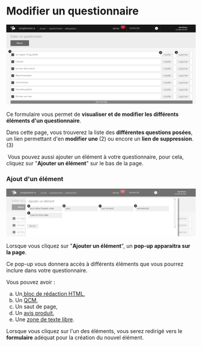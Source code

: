 # Modifier un questionnaire


![editquestionnaire-screenshotfionajoupilancom20150812094112](images/editquestionnaire-screenshotfionajoupilancom20150812094112.png)


<p>Ce formulaire vous permet de <strong>visualiser et de modifier les diff&eacute;rents &eacute;l&eacute;ments d'un questionnaire</strong>.</p>
<p>Dans cette page, vous trouverez la liste des <strong>diff&eacute;rentes questions pos&eacute;es</strong>, un lien permettant d'en <strong>modifier une </strong>(2) ou encore un <strong>lien de suppression</strong>. (3)</p>
<p>&nbsp;Vous pouvez aussi ajouter un &eacute;l&eacute;ment &agrave; votre questionnaire, pour cela, cliquez sur "<strong>Ajouter un &eacute;l&eacute;ment</strong>" sur le bas de la page.</p>
<h3>Ajout d'un &eacute;l&eacute;ment</h3>


![editquestionnaire-screenshotfionajoupilancom20150812163548](images/editquestionnaire-screenshotfionajoupilancom20150812163548.png)


<p>Lorsque vous cliquez sur "<strong>Ajouter un &eacute;l&eacute;ment</strong>", un <strong>pop-up apparaitra sur la page</strong>.</p>
<p>Ce pop-up vous donnera acc&egrave;s &agrave; diff&eacute;rents &eacute;l&eacute;ments que vous pourrez inclure dans votre questionnaire.</p>
<p>Vous pouvez avoir :</p>
<ol type="a">
<li>Un<a href="/fr-fr/office/gestion-commerciale/commercial/questionnaires/EditBlocHtml.html"> bloc de r&eacute;daction HTML</a>,</li>
<li>Un <a href="/fr-fr/office/gestion-commerciale/commercial/questionnaires/EditBlocQcm.html">QCM</a>,</li>
<li>Un saut de page,</li>
<li>Un <a href="/fr-fr/office/gestion-commerciale/commercial/questionnaires/EditBlocAvisProduits.html">avis produit</a>,</li>
<li>Une <a href="/fr-fr/office/gestion-commerciale/commercial/questionnaires/EditBlocTextBlock.html">zone de texte libre</a>.</li>
</ol>
<p>Lorsque vous cliquez sur l'un des &eacute;l&eacute;ments, vous serez redirig&eacute; vers le <strong>formulaire</strong> ad&eacute;quat pour la cr&eacute;ation du nouvel &eacute;l&eacute;ment.</p>
<p>&nbsp;</p>

